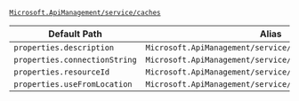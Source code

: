 [`Microsoft.ApiManagement/service/caches`](https://docs.microsoft.com/en-us/azure/templates/microsoft.apimanagement/service/caches)

| Default Path | Alias |
|---|---|
| `properties.description` | `Microsoft.ApiManagement/service/caches/description` |
| `properties.connectionString` | `Microsoft.ApiManagement/service/caches/connectionString` |
| `properties.resourceId` | `Microsoft.ApiManagement/service/caches/resourceId` |
| `properties.useFromLocation` | `Microsoft.ApiManagement/service/caches/useFromLocation` |

